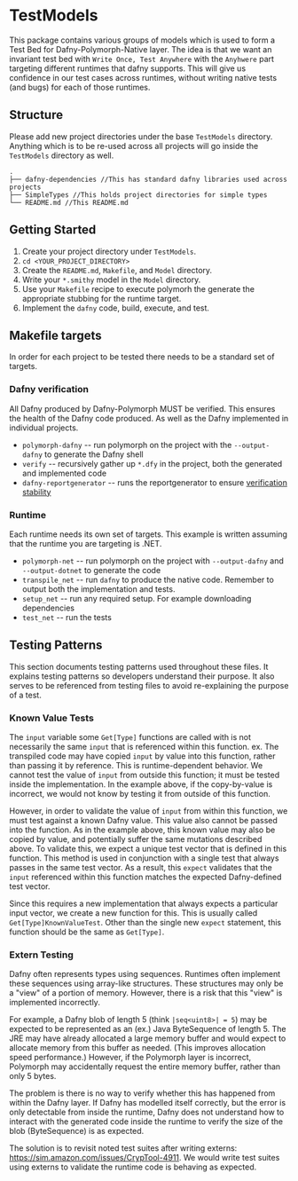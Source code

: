 # TestModels
 This package contains various groups of models which is used to form a Test Bed for Dafny-Polymorph-Native layer.
 The idea is that we want an invariant test bed with `Write Once, Test Anywhere`
 with the `Anyhwere` part targeting different runtimes that dafny supports.
 This will give us confidence in our test cases across runtimes,
 without writing native tests (and bugs) for each of those runtimes.

## Structure

Please add new project directories under the base `TestModels` directory.
Anything which is to be re-used across all projects will go inside the `TestModels` directory as well.

```
.
├── dafny-dependencies //This has standard dafny libraries used across projects
├── SimpleTypes //This holds project directories for simple types
└── README.md //This README.md
```

## Getting Started

1. Create your project directory under `TestModels`.
1. ```cd <YOUR_PROJECT_DIRECTORY>```
1. Create the `README.md`, `Makefile`, and `Model` directory.
1. Write your `*.smithy` model in the `Model` directory.
1. Use your `Makefile` recipe to execute polymorh the generate the appropriate stubbing for the runtime target.
1. Implement the `dafny` code, build, execute, and test.

## Makefile targets

In order for each project to be tested there needs to be a standard set of targets.

### Dafny verification

All Dafny produced by Dafny-Polymorph MUST be verified.
This ensures the health of the Dafny code produced.
As well as the Dafny implemented in individual projects.

* `polymorph-dafny` -- run polymorph on the project with the `--output-dafny` to generate the Dafny shell
* `verify` -- recursively gather up `*.dfy` in the project, both the generated and implemented code
* `dafny-reportgenerator` -- runs the reportgenerator to ensure [verification stability](http://dafny.org/dafny/DafnyRef/DafnyRef#2565-debugging-unstable-verification)

### Runtime

Each runtime needs its own set of targets.
This example is written assuming that the runtime you are targeting is .NET.

* `polymorph-net` -- run polymorph on the project with `--output-dafny` and `--output-dotnet` to generate the code
* `transpile_net` -- run `dafny` to produce the native code. Remember to output both the implementation and tests.
* `setup_net` -- run any required setup. For example downloading dependencies
* `test_net` -- run the tests

## Testing Patterns

This section documents testing patterns used throughout these files.
It explains testing patterns so developers understand their purpose.
It also serves to be referenced from testing files to avoid re-explaining the purpose of a test.

### Known Value Tests

The `input` variable some `Get[Type]` functions are called with is not necessarily the same `input` that is referenced within this function.
ex. The transpiled code may have copied `input` by value into this function, rather than passing it by reference.
This is runtime-dependent behavior. 
We cannot test the value of `input` from outside this function; it must be tested inside the implementation.
In the example above, if the copy-by-value is incorrect, we would not know by testing it from outside of this function.

However, in order to validate the value of `input` from within this function, we must test against a known Dafny value.
This value also cannot be passed into the function.
As in the example above, this known value may also be copied by value, and potentially suffer the same mutations described above.
To validate this, we expect a unique test vector that is defined in this function.
This method is used in conjunction with a single test that always passes in the same test vector.
As a result, this `expect` validates that the `input` referenced within this function matches the expected Dafny-defined test vector.

Since this requires a new implementation that always expects a particular input vector, we create a new function for this.
This is usually called `Get[Type]KnownValueTest`.
Other than the single new `expect` statement, this function should be the same as `Get[Type]`.

### Extern Testing

Dafny often represents types using sequences.
Runtimes often implement these sequences using array-like structures.
These structures may only be a "view" of a portion of memory.
However, there is a risk that this "view" is implemented incorrectly.

For example, a Dafny blob of length 5 (think `|seq<uint8>| = 5`) may be expected to be represented as an (ex.) Java ByteSequence of length 5.
The JRE may have already allocated a large memory buffer and would expect to
allocate memory from this buffer as needed.
(This improves allocation speed performance.)
However, if the Polymorph layer is incorrect, Polymorph may accidentally request the entire memory buffer, rather than only 5 bytes.

The problem is there is no way to verify whether this has happened from within the Dafny layer.
If Dafny has modelled itself correctly, but the error is only detectable from inside the runtime, Dafny does not understand how to interact with the generated code inside the runtime to verify the size of the blob (ByteSequence) is as expected.

The solution is to revisit noted test suites after writing externs: https://sim.amazon.com/issues/CrypTool-4911. We would write test suites using externs to validate the runtime code is behaving as expected.